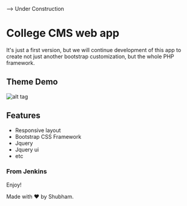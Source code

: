 --> Under Construction

# College CMS web app


It's just a first version, but we will continue development of this app to create not just another bootstrap customization, but the whole PHP framework.

## Theme Demo
![alt tag](https://github.com/jenkinsshubham/sitn/blob/master/ScreenShots/Screenshot%20from%202016-04-16%2022:52:39.png)


## Features
* Responsive layout
* Bootstrap CSS Framework
* Jquery
* Jquery ui
* etc


### From Jenkins

Enjoy!

Made with ♥ by Shubham.
